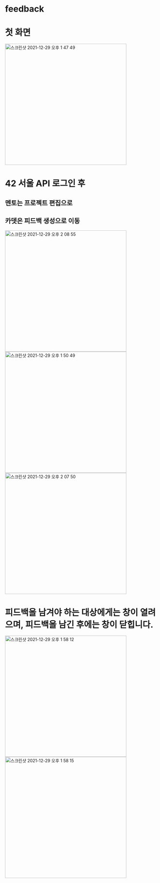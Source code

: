 # feedback

# 첫 화면 
<img width="400" alt="스크린샷 2021-12-29 오후 1 47 49" src="https://user-images.githubusercontent.com/35398494/147769226-02c1947b-654d-43c8-99fc-62cd94cc7d7a.png">

# 42 서울 API 로그인 후 
## 멘토는 프로젝트 편집으로 
## 카뎃은 피드백 생성으로 이동
<img width="400" alt="스크린샷 2021-12-29 오후 2 08 55" src="https://user-images.githubusercontent.com/35398494/147769312-6318111c-0890-4aca-a28e-9fb0675343e2.png">
<img width="400" alt="스크린샷 2021-12-29 오후 1 50 49" src="https://user-images.githubusercontent.com/35398494/147769336-f46ec105-484b-4839-ab0b-8819735fd930.png">

<img width="400" alt="스크린샷 2021-12-29 오후 2 07 50" src="https://user-images.githubusercontent.com/35398494/147769325-7e641803-baf9-4bae-83a4-871f9d284eba.png">

# 피드백을 남겨야 하는 대상에게는 창이 열려으며, 피드백을 남긴 후에는 창이 닫힙니다.
<img width="400" alt="스크린샷 2021-12-29 오후 1 58 12" src="https://user-images.githubusercontent.com/35398494/147769338-d5859c5f-11c5-4838-8656-242f526c137f.png">
<img width="400" alt="스크린샷 2021-12-29 오후 1 58 15" src="https://user-images.githubusercontent.com/35398494/147769345-3319b10a-5504-4eb4-b227-c6a377686e2c.png">

